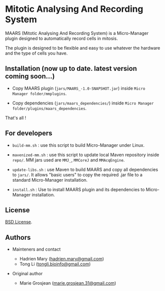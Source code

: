 # Mitotic Analysing And Recording System

MAARS (Mitotic Analysing And Recording System) is a Micro-Manager plugin designed to automatically record cells in mitosis.

The plugin is designed to be flexible and easy to use whatever the hardware and the type of cells you have.

## Installation (now up to date. latest version coming soon...)

- Copy MAARS plugin (`jars/MAARS_-1.0-SNAPSHOT.jar`) inside `Micro Manager folder/mmplugins`.

- Copy dependencies (`jars/maars_dependencies/`) inside `Micro Manager folder/plugins/maars_dependencies`.

That's all !

## For developers

- `build-mm.sh` : use this script to build Micro-Manager under Linux.

- `mavenized-mm.sh` : use this script to update local Maven repository inside `repo/`. MM jars used are `MMJ_`, `MMCoreJ` and `MMAcqEngine`.

- `update-libs.sh` : use Maven to build MAARS and copy all dependencies to `jars/`. It allows "basic users" to copy the required .jar file to a standard Micro-Manager installation.

- `install.sh` : Use to install MAARS plugin and its dependencies to Micro-Manager installation.

## License

[BSD License](LICENSE).

## Authors

- Mainteners and contact
    - Hadrien Mary (hadrien.mary@gmail.com)
    - Tong Li (tongli.bioinfo@gmail.com)

- Original author
    - Marie Grosjean (marie.grosjean.31@gmail.com)

